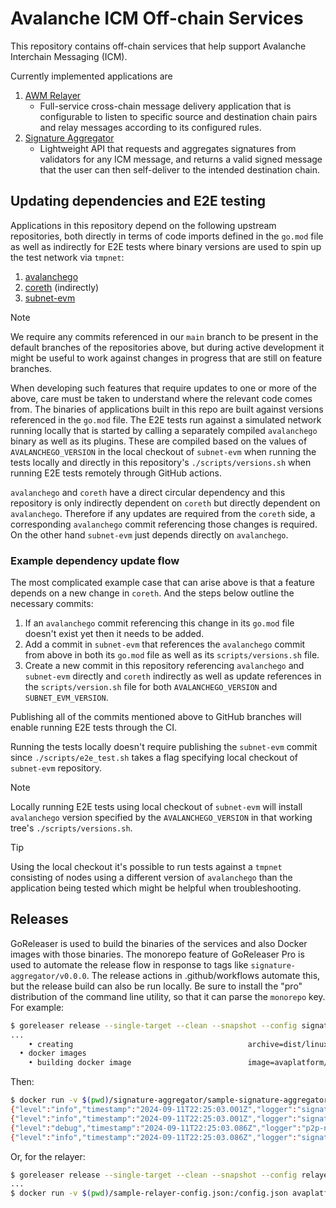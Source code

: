 # Avalanche ICM Off-chain Services

This repository contains off-chain services that help support Avalanche Interchain Messaging (ICM).

Currently implemented applications are 

1. [AWM Relayer](relayer/README.md)
    - Full-service cross-chain message delivery application that is configurable to listen to specific source and destination chain pairs and relay messages according to its configured rules.
2. [Signature Aggregator](signature-aggregator/README.md)
    - Lightweight API that requests and aggregates signatures from validators for any ICM message, and returns a valid signed message that the user can then self-deliver to the intended destination chain.

## Updating dependencies and E2E testing

Applications in this repository depend on the following upstream repositories, both directly in terms of code imports defined in the `go.mod` file as well as indirectly for E2E tests where binary versions are used to spin up the test network via `tmpnet`:

1.  [avalanchego](https://github.com/ava-labs/avalanchego/)
2.  [coreth](https://github.com/ava-labs/coreth) (indirectly)
3.  [subnet-evm](https://github.com/ava-labs/subnet-evm)

> [!NOTE]
> We require any commits referenced in our `main` branch to be present in the default branches of the repositories above, but during active development it might be useful to work against changes in progress that are still on feature branches.

When developing such features that require updates to one or more of the above, care must be taken to understand where the relevant code comes from. The binaries of applications built in this repo are built against versions referenced in the `go.mod` file. The E2E tests run against a simulated network running locally that is started by calling a separately compiled `avalanchego` binary as well as its plugins. These are compiled based on the values of `AVALANCHEGO_VERSION` in the local checkout of `subnet-evm` when running the tests locally and directly in this repository's `./scripts/versions.sh` when running E2E tests remotely through GitHub actions. 

`avalanchego` and `coreth` have a direct circular dependency and this repository is only indirectly dependent on `coreth` but directly dependent on `avalanchego`. Therefore if any updates are required from the `coreth` side, a corresponding `avalanchego` commit referencing those changes is required. On the other hand `subnet-evm` just depends directly on `avalanchego`.

### Example dependency update flow

The most complicated example case that can arise above is that a feature depends on a new change in `coreth`. And the steps below outline the necessary commits:

1. If an `avalanchego` commit referencing this change in its `go.mod` file doesn't exist yet then it needs to be added.
2. Add a commit in `subnet-evm` that references the `avalanchego` commit from above in both its `go.mod` file as well as its `scripts/versions.sh` file. 
3. Create a new commit in this repository referencing `avalanchego` and `subnet-evm` directly and `coreth` indirectly as well as update references in the `scripts/version.sh` file for both `AVALANCHEGO_VERSION` and `SUBNET_EVM_VERSION`.

Publishing all of the commits mentioned above to GitHub branches will enable running E2E tests through the CI.

Running the tests locally doesn't require publishing the `subnet-evm` commit since `./scripts/e2e_test.sh` takes a flag specifying local checkout of `subnet-evm` repository.

> [!NOTE]
> Locally running E2E tests using local checkout of `subnet-evm` will install `avalanchego` version specified by the `AVALANCHEGO_VERSION` in that working tree's `./scripts/versions.sh`.

> [!TIP]
> Using the local checkout it's possible to run tests against a `tmpnet` consisting of nodes using a different version of `avalanchego` than the application being tested which might be helpful when troubleshooting.

## Releases
GoReleaser is used to build the binaries of the services and also Docker images with those binaries. The monorepo feature of GoReleaser Pro is used to automate the release flow in response to tags like `signature-aggregator/v0.0.0`. The release actions in .github/workflows automate this, but the release build can also be run locally. Be sure to install the "pro" distribution of the command line utility, so that it can parse the `monorepo` key. For example:

```bash
$ goreleaser release --single-target --clean --snapshot --config signature-aggregator/.goreleaser.yml
...
    • creating                                       archive=dist/linux_amd64/signature-aggregator_0.1.0-rc0-SNAPSHOT-3c2ae78_linux_amd64.tar.gz
  • docker images
    • building docker image                          image=avaplatform/signature-aggregator:v0.1.0-rc0-amd64
```

Then:

```bash
$ docker run -v $(pwd)/signature-aggregator/sample-signature-aggregator-config.json:/config.json avaplatform/signature-aggregator:v0.1.0-rc0-amd64 --config-file /config.json
{"level":"info","timestamp":"2024-09-11T22:25:03.001Z","logger":"signature-aggregator","caller":"main/main.go:76","msg":"Initializing signature-aggregator"}
{"level":"info","timestamp":"2024-09-11T22:25:03.001Z","logger":"signature-aggregator","caller":"main/main.go:79","msg":"Initializing app request network"}
{"level":"debug","timestamp":"2024-09-11T22:25:03.086Z","logger":"p2p-network","caller":"dialer/dialer.go:52","msg":"creating dialer","throttleRPS":50,"dialTimeout":30000000000}
{"level":"info","timestamp":"2024-09-11T22:25:03.086Z","logger":"signature-aggregator","caller":"main/main.go:134","msg":"Initialization complete"}
```

Or, for the relayer:

```bash
$ goreleaser release --single-target --clean --snapshot --config relayer/.goreleaser.yml
...
$ docker run -v $(pwd)/sample-relayer-config.json:/config.json avaplatform/awm-relayer:v1.0.4-test12-amd64 --config-file /config.json
```
